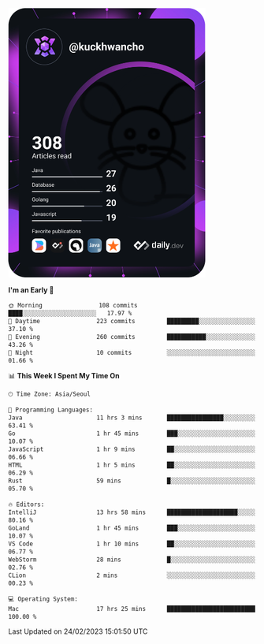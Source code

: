 <a href="https://app.daily.dev/kuckhwancho"><img src="https://github.com/kuckjwi0928/kuckjwi0928/blob/master/devcard.svg" width="400" alt="Kuckjwi Devcard"/></a>

<!--START_SECTION:waka-->
**I'm an Early 🐤** 

```text
🌞 Morning                108 commits         ████░░░░░░░░░░░░░░░░░░░░░   17.97 % 
🌆 Daytime                223 commits         █████████░░░░░░░░░░░░░░░░   37.10 % 
🌃 Evening                260 commits         ███████████░░░░░░░░░░░░░░   43.26 % 
🌙 Night                  10 commits          ░░░░░░░░░░░░░░░░░░░░░░░░░   01.66 % 
```


📊 **This Week I Spent My Time On** 

```text
🕑︎ Time Zone: Asia/Seoul

💬 Programming Languages: 
Java                     11 hrs 3 mins       ████████████████░░░░░░░░░   63.41 % 
Go                       1 hr 45 mins        ███░░░░░░░░░░░░░░░░░░░░░░   10.07 % 
JavaScript               1 hr 9 mins         ██░░░░░░░░░░░░░░░░░░░░░░░   06.66 % 
HTML                     1 hr 5 mins         ██░░░░░░░░░░░░░░░░░░░░░░░   06.29 % 
Rust                     59 mins             █░░░░░░░░░░░░░░░░░░░░░░░░   05.70 % 

🔥 Editors: 
IntelliJ                 13 hrs 58 mins      ████████████████████░░░░░   80.16 % 
GoLand                   1 hr 45 mins        ███░░░░░░░░░░░░░░░░░░░░░░   10.07 % 
VS Code                  1 hr 10 mins        ██░░░░░░░░░░░░░░░░░░░░░░░   06.77 % 
WebStorm                 28 mins             █░░░░░░░░░░░░░░░░░░░░░░░░   02.76 % 
CLion                    2 mins              ░░░░░░░░░░░░░░░░░░░░░░░░░   00.23 % 

💻 Operating System: 
Mac                      17 hrs 25 mins      █████████████████████████   100.00 % 
```


 Last Updated on 24/02/2023 15:01:50 UTC
<!--END_SECTION:waka-->
